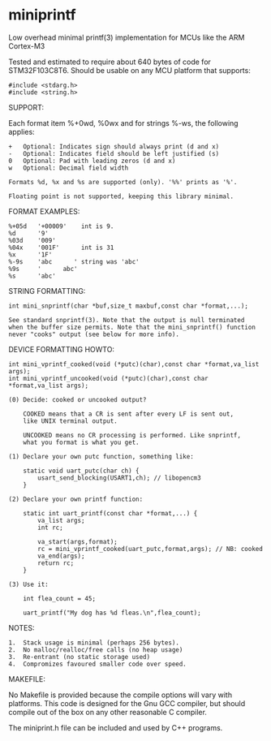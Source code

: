 # miniprintf
Low overhead minimal printf(3) implementation for MCUs like the ARM Cortex-M3

Tested and estimated to require about 640 bytes of code for STM32F103C8T6. Should
be usable on any MCU platform that supports:

	#include <stdarg.h>
	#include <string.h>

SUPPORT:

Each format item %+0wd, %0wx and for strings %-ws, the following
applies:

    +   Optional: Indicates sign should always print (d and x)
    -   Optional: Indicates field should be left justified (s)
    0   Optional: Pad with leading zeros (d and x)
    w   Optional: Decimal field width
	
    Formats %d, %x and %s are supported (only). '%%' prints as '%'.

    Floating point is not supported, keeping this library minimal.

FORMAT EXAMPLES:

    %+05d   '+00009'    int is 9.
    %d      '9'
    %03d    '009'
    %04x    '001F'      int is 31
    %x      '1F'
    %-9s    'abc      ' string was 'abc'
    %9s     '      abc'
    %s      'abc'

STRING FORMATTING:

    int mini_snprintf(char *buf,size_t maxbuf,const char *format,...);

    See standard snprintf(3). Note that the output is null terminated
    when the buffer size permits. Note that the mini_snprintf() function
    never "cooks" output (see below for more info).

DEVICE FORMATTING HOWTO:

    int mini_vprintf_cooked(void (*putc)(char),const char *format,va_list args);
    int mini_vprintf_uncooked(void (*putc)(char),const char *format,va_list args);

    (0) Decide: cooked or uncooked output?

        COOKED means that a CR is sent after every LF is sent out,
        like UNIX terminal output.

        UNCOOKED means no CR processing is performed. Like snprintf,
        what you format is what you get.

    (1) Declare your own putc function, something like:

        static void uart_putc(char ch) {
            usart_send_blocking(USART1,ch); // libopencm3
        }

    (2) Declare your own printf function:

        static int uart_printf(const char *format,...) {
            va_list args;
            int rc;

            va_start(args,format);
            rc = mini_vprintf_cooked(uart_putc,format,args); // NB: cooked
            va_end(args);
            return rc;
        }

    (3) Use it:

        int flea_count = 45;

        uart_printf("My dog has %d fleas.\n",flea_count);

NOTES:

    1.  Stack usage is minimal (perhaps 256 bytes).
    2.  No malloc/realloc/free calls (no heap usage)
    3.  Re-entrant (no static storage used)
    4.  Compromizes favoured smaller code over speed.

MAKEFILE:

No Makefile is provided because the compile options will vary
with platforms. This code is designed for the Gnu GCC compiler,
but should compile out of the box on any other reasonable C
compiler.

The miniprint.h file can be included and used by C++ programs.
